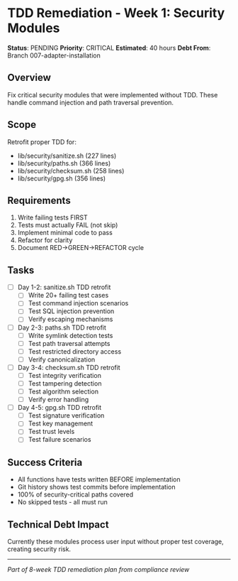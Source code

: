 # TDD Remediation - Week 1: Security Modules

**Status**: PENDING
**Priority**: CRITICAL
**Estimated**: 40 hours
**Debt From**: Branch 007-adapter-installation

## Overview
Fix critical security modules that were implemented without TDD. These handle command injection and path traversal prevention.

## Scope
Retrofit proper TDD for:
- lib/security/sanitize.sh (227 lines)
- lib/security/paths.sh (366 lines)
- lib/security/checksum.sh (258 lines)
- lib/security/gpg.sh (356 lines)

## Requirements
1. Write failing tests FIRST
2. Tests must actually FAIL (not skip)
3. Implement minimal code to pass
4. Refactor for clarity
5. Document RED→GREEN→REFACTOR cycle

## Tasks
- [ ] Day 1-2: sanitize.sh TDD retrofit
  - [ ] Write 20+ failing test cases
  - [ ] Test command injection scenarios
  - [ ] Test SQL injection prevention
  - [ ] Verify escaping mechanisms

- [ ] Day 2-3: paths.sh TDD retrofit
  - [ ] Write symlink detection tests
  - [ ] Test path traversal attempts
  - [ ] Test restricted directory access
  - [ ] Verify canonicalization

- [ ] Day 3-4: checksum.sh TDD retrofit
  - [ ] Test integrity verification
  - [ ] Test tampering detection
  - [ ] Test algorithm selection
  - [ ] Verify error handling

- [ ] Day 4-5: gpg.sh TDD retrofit
  - [ ] Test signature verification
  - [ ] Test key management
  - [ ] Test trust levels
  - [ ] Test failure scenarios

## Success Criteria
- All functions have tests written BEFORE implementation
- Git history shows test commits before implementation
- 100% of security-critical paths covered
- No skipped tests - all must run

## Technical Debt Impact
Currently these modules process user input without proper test coverage, creating security risk.

---
*Part of 8-week TDD remediation plan from compliance review*